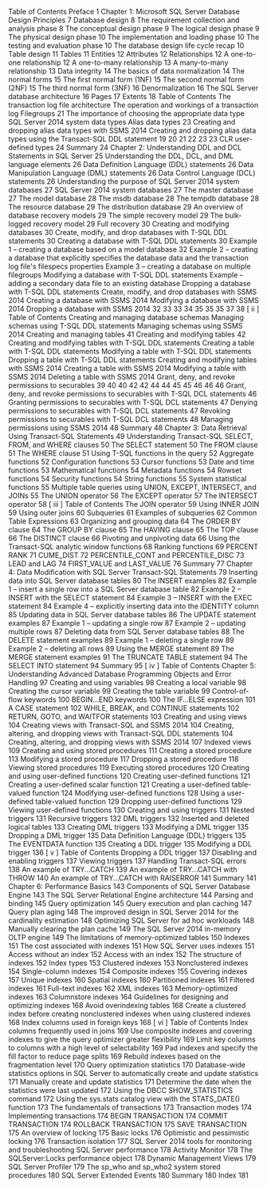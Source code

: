 Table of Contents
Preface 1
Chapter 1: Microsoft SQL Server Database Design Principles 7
Database design 8
The requirement collection and analysis phase 8
The conceptual design phase 9
The logical design phase 9
The physical design phase 10
The implementation and loading phase 10
The testing and evaluation phase 10
The database design life cycle recap 10
Table design 11
Tables 11
Entities 12
Attributes 12
Relationships 12
A one-to-one relationship 12
A one-to-many relationship 13
A many-to-many relationship 13
Data integrity 14
The basics of data normalization 14
The normal forms 15
The first normal form (1NF) 15
The second normal form (2NF) 15
The third normal form (3NF) 16
Denormalization 16
The SQL Server database architecture 16
Pages 17
Extents 18
Table of Contents
The transaction log file architecture The operation and workings of a transaction log Filegroups 21
The importance of choosing the appropriate data type SQL Server 2014 system data types Alias data types 23
Creating and dropping alias data types with SSMS 2014 Creating and dropping alias data types using the Transact-SQL DDL statement 19
20
21
22
23
23
CLR user-defined types 24
Summary 24
Chapter 2: Understanding DDL and DCL Statements in
SQL Server 25
Understanding the DDL, DCL, and DML language elements 26
Data Definition Language (DDL) statements 26
Data Manipulation Language (DML) statements 26
Data Control Language (DCL) statements 26
Understanding the purpose of SQL Server 2014 system databases 27
SQL Server 2014 system databases 27
The master database 27
The model database 28
The msdb database 28
The tempdb database 28
The resource database 29
The distribution database 29
An overview of database recovery models 29
The simple recovery model 29
The bulk-logged recovery model 29
Full recovery 30
Creating and modifying databases 30
Create, modify, and drop databases with T-SQL DDL statements 30
Creating a database with T-SQL DDL statements 30
Example 1 – creating a database based on a model database 32
Example 2 – creating a database that explicitly specifies the database data and the
transaction log file's filespecs properties Example 3 – creating a database on multiple filegroups Modifying a database with T-SQL DDL statements Example – adding a secondary data file to an existing database Dropping a database with T-SQL DDL statements Create, modify, and drop databases with SSMS 2014 Creating a database with SSMS 2014 Modifying a database with SSMS 2014 Dropping a database with SSMS 2014 32
33
33
34
35
35
35
37
38
[ ii ]
Table of Contents
Creating and managing database schemas Managing schemas using T-SQL DDL statements Managing schemas using SSMS 2014 Creating and managing tables 41
Creating and modifying tables 42
Creating and modifying tables with T-SQL DDL statements Creating a table with T-SQL DDL statements Modifying a table with T-SQL DDL statements Dropping a table with T-SQL DDL statements Creating and modifying tables with SSMS 2014 Creating a table with SSMS 2014 Modifying a table with SSMS 2014 Deleting a table with SSMS 2014 Grant, deny, and revoke permissions to securables 39
40
40
42
42
44
44
45
45
46
46
46
Grant, deny, and revoke permissions to securables with T-SQL DCL
statements 46
Granting permissions to securables with T-SQL DCL statements 47
Denying permissions to securables with T-SQL DCL statements 47
Revoking permissions to securables with T-SQL DCL statements 48
Managing permissions using SSMS 2014 48
Summary 48
Chapter 3: Data Retrieval Using Transact-SQL Statements 49
Understanding Transact-SQL SELECT, FROM, and WHERE clauses 50
The SELECT statement 50
The FROM clause 51
The WHERE clause 51
Using T-SQL functions in the query 52
Aggregate functions 52
Configuration functions 53
Cursor functions 53
Date and time functions 53
Mathematical functions 54
Metadata functions 54
Rowset functions 54
Security functions 54
String functions 55
System statistical functions 55
Multiple table queries using UNION, EXCEPT, INTERSECT, and JOINs 55
The UNION operator 56
The EXCEPT operator 57
The INTERSECT operator 58
[ iii ]
Table of Contents
The JOIN operator 59
Using INNER JOIN 59
Using outer joins 60
Subqueries 61
Examples of subqueries 62
Common Table Expressions 63
Organizing and grouping data 64
The ORDER BY clause 64
The GROUP BY clause 65
The HAVING clause 65
The TOP clause 66
The DISTINCT clause 66
Pivoting and unpivoting data 66
Using the Transact-SQL analytic window functions 68
Ranking functions 69
PERCENT RANK 71
CUME_DIST 72
PERCENTILE_CONT and PERCENTILE_DISC 73
LEAD and LAG 74
FIRST_VALUE and LAST_VALUE 76
Summary 77
Chapter 4: Data Modification with SQL Server Transact-SQL
Statements 79
Inserting data into SQL Server database tables 80
The INSERT examples 82
Example 1 – insert a single row into a SQL Server database table 82
Example 2 – INSERT with the SELECT statement 84
Example 3 – INSERT with the EXEC statement 84
Example 4 – explicitly inserting data into the IDENTITY column 85
Updating data in SQL Server database tables 86
The UPDATE statement examples 87
Example 1 – updating a single row 87
Example 2 – updating multiple rows 87
Deleting data from SQL Server database tables 88
The DELETE statement examples 89
Example 1 – deleting a single row 89
Example 2 – deleting all rows 89
Using the MERGE statement 89
The MERGE statement examples 91
The TRUNCATE TABLE statement 94
The SELECT INTO statement 94
Summary 95
[ iv ]
Table of Contents
Chapter 5: Understanding Advanced Database Programming
Objects and Error Handling 97
Creating and using variables 98
Creating a local variable 98
Creating the cursor variable 99
Creating the table variable 99
Control-of-flow keywords 100
BEGIN…END keywords 100
The IF…ELSE expression 101
A CASE statement 102
WHILE, BREAK, and CONTINUE statements 102
RETURN, GOTO, and WAITFOR statements 103
Creating and using views 104
Creating views with Transact-SQL and SSMS 2014 104
Creating, altering, and dropping views with Transact-SQL DDL statements 104
Creating, altering, and dropping views with SSMS 2014 107
Indexed views 109
Creating and using stored procedures 111
Creating a stored procedure 113
Modifying a stored procedure 117
Dropping a stored procedure 118
Viewing stored procedures 119
Executing stored procedures 120
Creating and using user-defined functions 120
Creating user-defined functions 121
Creating a user-defined scalar function 121
Creating a user-defined table-valued function 124
Modifying user-defined functions 128
Using a user-defined table-valued function 129
Dropping user-defined functions 129
Viewing user-defined functions 130
Creating and using triggers 131
Nested triggers 131
Recursive triggers 132
DML triggers 132
Inserted and deleted logical tables 133
Creating DML triggers 133
Modifying a DML trigger 135
Dropping a DML trigger 135
Data Definition Language (DDL) triggers 135
The EVENTDATA function 135
Creating a DDL trigger 135
Modifying a DDL trigger 136
[ v ]
Table of Contents
Dropping a DDL trigger 137
Disabling and enabling triggers 137
Viewing triggers 137
Handling Transact-SQL errors 138
An example of TRY...CATCH 139
An example of TRY...CATCH with THROW 140
An example of TRY...CATCH with RAISERROR 141
Summary 141
Chapter 6: Performance Basics 143
Components of SQL Server Database Engine 143
The SQL Server Relational Engine architecture 144
Parsing and binding 145
Query optimization 145
Query execution and plan caching 147
Query plan aging 148
The improved design in SQL Server 2014 for the cardinality estimation 148
Optimizing SQL Server for ad hoc workloads 148
Manually clearing the plan cache 149
The SQL Server 2014 in-memory OLTP engine 149
The limitations of memory-optimized tables 150
Indexes 151
The cost associated with indexes 151
How SQL Server uses indexes 151
Access without an index 152
Access with an index 152
The structure of indexes 152
Index types 153
Clustered indexes 153
Nonclustered indexes 154
Single-column indexes 154
Composite indexes 155
Covering indexes 157
Unique indexes 160
Spatial indexes 160
Partitioned indexes 161
Filtered indexes 161
Full-text indexes 162
XML indexes 163
Memory-optimized indexes 163
Columnstore indexes 164
Guidelines for designing and optimizing indexes 168
Avoid overindexing tables 168
Create a clustered index before creating nonclustered indexes when using
clustered indexes 168
Index columns used in foreign keys 168
[ vi ]
Table of Contents
Index columns frequently used in joins 169
Use composite indexes and covering indexes to give the query optimizer
greater flexibility 169
Limit key columns to columns with a high level of selectability 169
Pad indexes and specify the fill factor to reduce page splits 169
Rebuild indexes based on the fragmentation level 170
Query optimization statistics 170
Database-wide statistics options in SQL Server to automatically create
and update statistics 171
Manually create and update statistics 171
Determine the date when the statistics were last updated 172
Using the DBCC SHOW_STATISTICS command 172
Using the sys.stats catalog view with the
STATS_DATE() function 173
The fundamentals of transactions 173
Transaction modes 174
Implementing transactions 174
BEGIN TRANSACTION 174
COMMIT TRANSACTION 174
ROLLBACK TRANSACTION 175
SAVE TRANSACTION 175
An overview of locking 175
Basic locks 176
Optimistic and pessimistic locking 176
Transaction isolation 177
SQL Server 2014 tools for monitoring and troubleshooting SQL
Server performance 178
Activity Monitor 178
The SQLServer:Locks performance object 178
Dynamic Management Views 179
SQL Server Profiler 179
The sp_who and sp_who2 system stored procedures 180
SQL Server Extended Events 180
Summary 180
Index 181